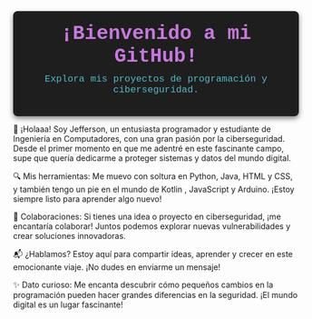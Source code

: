 <div style="background-color: #1e1e1e; color: #dcdcdc; font-family: 'Courier New', Courier, monospace; padding: 20px; text-align: center; border-radius: 8px; box-shadow: 0 4px 10px rgba(0, 0, 0, 0.5);">
    <h1 style="font-size: 2.5em; margin: 0; color: #c678dd;">¡Bienvenido a mi GitHub!</h1>
    <p style="font-size: 1.2em; margin-top: 10px; color: #56b6c2;">Explora mis proyectos de programación y ciberseguridad.</p>
</div>



🌟 ¡Holaaa! Soy Jefferson, un entusiasta programador y estudiante de Ingeniería en Computadores, con una gran pasión por la ciberseguridad. Desde el primer momento en que me adentré en este fascinante campo, supe que quería dedicarme a proteger sistemas y datos del mundo digital.

🔍 Mis herramientas: Me muevo con soltura en Python, Java, HTML y CSS, y también tengo un pie en el mundo de Kotlin , JavaScript y Arduino. ¡Estoy siempre listo para aprender algo nuevo!

🤝 Colaboraciones: Si tienes una idea o proyecto en ciberseguridad, ¡me encantaría colaborar! Juntos podemos explorar nuevas vulnerabilidades y crear soluciones innovadoras.

📬 ¿Hablamos? Estoy aquí para compartir ideas, aprender y crecer en este emocionante viaje. ¡No dudes en enviarme un mensaje!

✨ Dato curioso: Me encanta descubrir cómo pequeños cambios en la programación pueden hacer grandes diferencias en la seguridad. ¡El mundo digital es un lugar fascinante!
